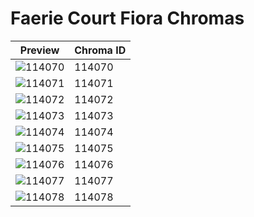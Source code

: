 # Faerie Court Fiora Chromas

| Preview | Chroma ID |
|---------|-----------|
| ![114070](https://raw.communitydragon.org/latest/plugins/rcp-be-lol-game-data/global/default/v1/champion-chroma-images/114/114070.png) | 114070 |
| ![114071](https://raw.communitydragon.org/latest/plugins/rcp-be-lol-game-data/global/default/v1/champion-chroma-images/114/114071.png) | 114071 |
| ![114072](https://raw.communitydragon.org/latest/plugins/rcp-be-lol-game-data/global/default/v1/champion-chroma-images/114/114072.png) | 114072 |
| ![114073](https://raw.communitydragon.org/latest/plugins/rcp-be-lol-game-data/global/default/v1/champion-chroma-images/114/114073.png) | 114073 |
| ![114074](https://raw.communitydragon.org/latest/plugins/rcp-be-lol-game-data/global/default/v1/champion-chroma-images/114/114074.png) | 114074 |
| ![114075](https://raw.communitydragon.org/latest/plugins/rcp-be-lol-game-data/global/default/v1/champion-chroma-images/114/114075.png) | 114075 |
| ![114076](https://raw.communitydragon.org/latest/plugins/rcp-be-lol-game-data/global/default/v1/champion-chroma-images/114/114076.png) | 114076 |
| ![114077](https://raw.communitydragon.org/latest/plugins/rcp-be-lol-game-data/global/default/v1/champion-chroma-images/114/114077.png) | 114077 |
| ![114078](https://raw.communitydragon.org/latest/plugins/rcp-be-lol-game-data/global/default/v1/champion-chroma-images/114/114078.png) | 114078 |